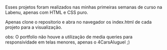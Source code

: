 Esses projetos foram realizados nas minhas primeiras semanas de curso na Labenu, apenas com  HTML e CSS puro.

Apenas clone o repositorio e abra no navegador os index.html de cada projeto para a visualização.

obs: O portfolio não houve a utilização de media queries para responsividade em telas menores, apenas o 4CarsAluguel ;) 
